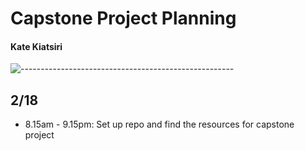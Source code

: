 # Capstone Project Planning

#### Kate Kiatsiri

![-----------------------------------------------------](https://raw.githubusercontent.com/andreasbm/readme/master/assets/lines/aqua.png)

## **2/18**
* 8.15am - 9.15pm: Set up repo and find the resources for capstone project

